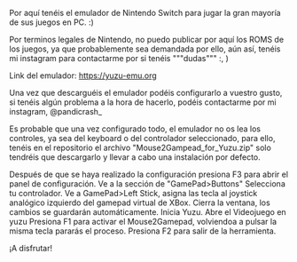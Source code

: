 Por aquí tenéis el emulador de Nintendo Switch para jugar la gran mayoría de sus juegos en PC. :)


Por terminos legales de Nintendo, no puedo publicar por aquí los ROMS de los juegos, ya que probablemente sea demandada por ello, aún así, tenéis mi instagram para contactarme por si tenéis """dudas""" :, )

Link del emulador: 
https://yuzu-emu.org

Una vez que descarguéis el emulador podéis configurarlo a vuestro gusto, si tenéis algún problema a la hora de hacerlo, podéis contactarme por mi instagram, @pandicrash_

Es probable que una vez configurado todo, el emulador no os lea los controles, ya sea del keyboard o del controlador seleccionado, para ello, tenéis en el repositorio el archivo "Mouse2Gampead_for_Yuzu.zip" solo tendréis que descargarlo y llevar a cabo una instalación por defecto.

Después de que se haya realizado la configuración presiona F3 para abrir el panel de configuración.
Ve a la sección de "GamePad>Buttons"
Selecciona tu controlador.
Ve a GamePad>Left Stick, asigna las tecla al joystick analógico izquierdo del gamepad virtual de XBox.
Cierra la ventana, los cambios se guardarán automáticamente.
Inicia Yuzu.
Abre el Videojuego en yuzu
Presiona F1 para activar el Mouse2Gamepad, volviendoa a pulsar la misma tecla pararás el proceso.
Presiona F2 para salir de la herramienta.

¡A disfrutar!
